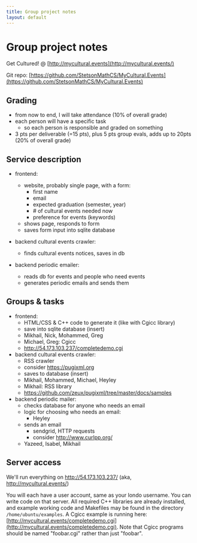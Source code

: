 ```yaml
---
title: Group project notes
layout: default
---
```


# Group project notes

Get Cultured! @ [http://mycultural.events](http://mycultural.events/)

Git repo: [https://github.com/StetsonMathCS/MyCultural.Events](https://github.com/StetsonMathCS/MyCultural.Events)

## Grading

- from now to end, I will take attendance (10% of overall grade)
- each person will have a specific task
  - so each person is responsible and graded on something
- 3 pts per deliverable (=15 pts), plus 5 pts group evals, adds up to 20pts (20% of overall grade)


## Service description

- frontend:
  - website, probably single page, with a form:
    - first name
    - email
    - expected graduation (semester, year)
    - \# of cultural events needed now
    - preference for events (keywords)
  - shows page, responds to form
  - saves form input into sqlite database
  
- backend cultural events crawler:
  - finds cultural events notices, saves in db
  
- backend periodic emailer:
  - reads db for events and people who need events
  - generates periodic emails and sends them


## Groups & tasks

- frontend:
  - HTML/CSS & C++ code to generate it (like with Cgicc library)
  - save into sqlite database (insert)
  - Mikhail, Nick, Mohammed, Greg
  - Michael, Greg: Cgicc
  - http://54.173.103.237/completedemo.cgi
- backend cultural events crawler:
  - RSS crawler
  - consider https://pugixml.org
  - saves to database (insert)
  - Mikhail, Mohammed, Michael, Heyley
  - Mikhail: RSS library
  - https://github.com/zeux/pugixml/tree/master/docs/samples
- backend periodic mailer:
  - checks database for anyone who needs an email
  - logic for choosing who needs an email:
    - Heyley
  - sends an email
    - sendgrid, HTTP requests
    - consider http://www.curlpp.org/
  - Yazeed, Isabel, Mikhail

## Server access

We'll run everything on http://54.173.103.237/ (aka, http://mycultural.events/)

You will each have a user account, same as your londo username. You can write code on that server. All required C++ libraries are already installed, and example working code and Makefiles may be found in the directory `/home/ubuntu/examples`. A Cgicc example is running here: [http://mycultural.events/completedemo.cgi](http://mycultural.events/completedemo.cgi). Note that Cgicc programs should be named "foobar.cgi" rather than just "foobar".



